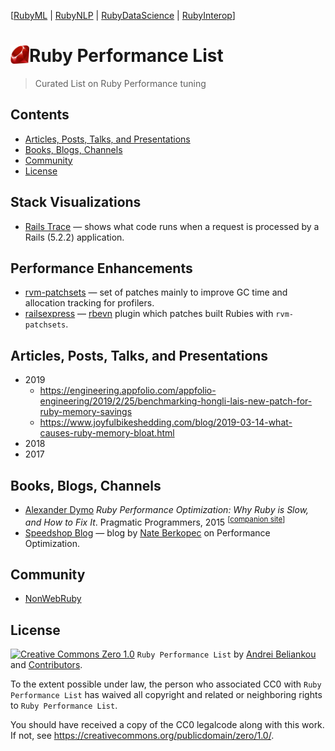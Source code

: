 [[RubyML](https://github.com/arbox/machine-learning-with-ruby) |
 [RubyNLP](https://github.com/arbox/nlp-with-ruby) |
 [RubyDataScience](https://github.com/arbox/data-science-with-ruby) |
 [RubyInterop](https://github.com/arbox/ruby-interoperability)]

# Ruby Performance List [<img src="ruby.jpg" align="left" width="30px" height="30px" />][ruby]

> Curated List on Ruby Performance tuning

<!-- nodoc -->
## Contents

<!-- toc -->

- [Articles, Posts, Talks, and Presentations](#articles-posts-talks-and-presentations)
- [Books, Blogs, Channels](#books-blogs-channels)
- [Community](#community)
- [License](#license)

<!-- tocstop -->

<!-- doc -->

## Stack Visualizations
- [Rails Trace](https://rails-trace.chriszetter.com/) &mdash;
  shows what code runs when a request is processed by a Rails (5.2.2) application.

## Performance Enhancements

- [rvm-patchsets](https://github.com/skaes/rvm-patchsets) &mdash;
  set of patches mainly to improve GC time and allocation tracking for profilers.
- [railsexpress](https://github.com/adymo/ruby-build-railsexpress) &mdash;
  [rbevn](https://github.com/rbenv/rbenv) plugin which patches built Rubies with `rvm-patchsets`.

## Articles, Posts, Talks, and Presentations

- 2019
  - https://engineering.appfolio.com/appfolio-engineering/2019/2/25/benchmarking-hongli-lais-new-patch-for-ruby-memory-savings
  - https://www.joyfulbikeshedding.com/blog/2019-03-14-what-causes-ruby-memory-bloat.html
- 2018
- 2017

## Books, Blogs, Channels

- [Alexander Dymo](https://twitter.com/alexander_dymo)
  _Ruby Performance Optimization: Why Ruby is Slow, and How to Fix It_.
  Pragmatic Programmers, 2015 <sup>[[companion site](http://ruby-performance-book.com)]</sup>
- [Speedshop Blog](https://www.speedshop.co/blog/) &mdash;
  blog by [Nate Berkopec](https://twitter.com/nateberkopec) on Performance Optimization.

## Community

- [NonWebRuby](https://twitter.com/NonWebRuby)

## License

[![Creative Commons Zero 1.0](http://mirrors.creativecommons.org/presskit/buttons/80x15/svg/cc-zero.svg)](https://creativecommons.org/publicdomain/zero/1.0/)
`Ruby Performance List` by [Andrei Beliankou](https://github.com/arbox) and
[Contributors][contributors].

To the extent possible under law, the person who associated CC0 with
`Ruby Performance List` has waived all copyright and related or neighboring rights
to `Ruby Performance List`.

You should have received a copy of the CC0 legalcode along with this
work. If not, see <https://creativecommons.org/publicdomain/zero/1.0/>.

<!--- Links --->
[ruby]: https://www.ruby-lang.org/en/
[awesome]: https://github.com/sindresorhus/awesome/blob/master/awesome.md
[change-pr]: https://github.com/RichardLitt/knowledge/blob/master/github/amending-a-commit-guide.md
[ml]: https://en.wikipedia.org/wiki/Machine_learning
[ds-with-ruby]: https://github.com/arbox/data-science-with-ruby
[contributors]: https://github.com/arbox/machine-learning-with-ruby/graphs/contributors
[sciruby]: https://github.com/sciruby
[ai]: https://en.wikipedia.org/wiki/Artificial_intelligence
[cs]: https://en.wikipedia.org/wiki/Computational_science
[fe]: https://en.wikipedia.org/wiki/Feature_engineering
[ts]: https://en.wikipedia.org/wiki/Test_set
